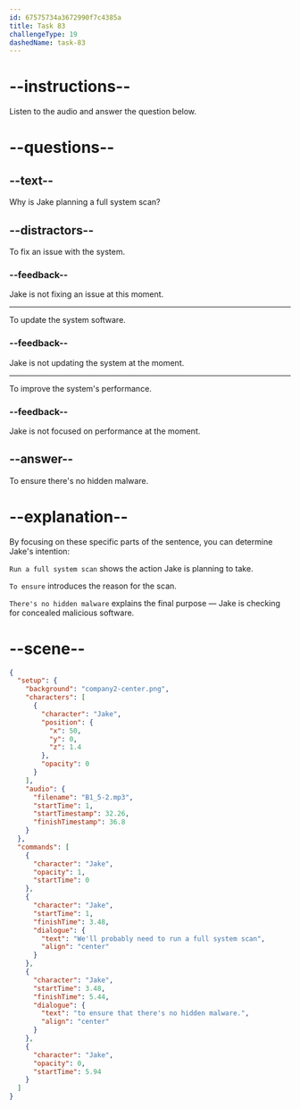 ```yaml
---
id: 67575734a3672990f7c4385a
title: Task 83
challengeType: 19
dashedName: task-83
---
```

<!-- (Audio) Jake: We'll probably need to run a full system scan to ensure there's no hidden malware. -->

# --instructions--

Listen to the audio and answer the question below.

# --questions--

## --text--

Why is Jake planning a full system scan?

## --distractors--

To fix an issue with the system.

### --feedback--

Jake is not fixing an issue at this moment.

---

To update the system software.

### --feedback--

Jake is not updating the system at the moment.

---

To improve the system's performance.

### --feedback--

Jake is not focused on performance at the moment.

## --answer--

To ensure there's no hidden malware.

# --explanation--

By focusing on these specific parts of the sentence, you can determine Jake's intention:

`Run a full system scan` shows the action Jake is planning to take.  

`To ensure` introduces the reason for the scan.

`There's no hidden malware` explains the final purpose — Jake is checking for concealed malicious software.  

# --scene--

```json
{
  "setup": {
    "background": "company2-center.png",
    "characters": [
      {
        "character": "Jake",
        "position": {
          "x": 50,
          "y": 0,
          "z": 1.4
        },
        "opacity": 0
      }
    ],
    "audio": {
      "filename": "B1_5-2.mp3",
      "startTime": 1,
      "startTimestamp": 32.26,
      "finishTimestamp": 36.8
    }
  },
  "commands": [
    {
      "character": "Jake",
      "opacity": 1,
      "startTime": 0
    },
    {
      "character": "Jake",
      "startTime": 1,
      "finishTime": 3.48,
      "dialogue": {
        "text": "We'll probably need to run a full system scan",
        "align": "center"
      }
    },
    {
      "character": "Jake",
      "startTime": 3.48,
      "finishTime": 5.44,
      "dialogue": {
        "text": "to ensure that there's no hidden malware.",
        "align": "center"
      }
    },
    {
      "character": "Jake",
      "opacity": 0,
      "startTime": 5.94
    }
  ]
}
```

